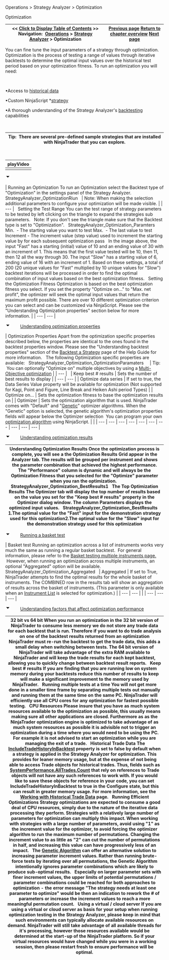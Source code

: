 ﻿


Operations \> Strategy Analyzer \> Optimization






















Optimization







| \<\< [Click to Display Table of Contents](optimize_a_strategy.md) \>\> **Navigation:**     [Operations](operations.md) \> [Strategy Analyzer](strategy_analyzer.md) \> Optimization | [Previous page](backtest_a_strategy.md) [Return to chapter overview](strategy_analyzer.md) [Next page](genetic_algorithm.md) |
| --- | --- |














You can fine tune the input parameters of a strategy through optimization. Optimization is the process of testing a range of values through iterative backtests to determine the optimal input values over the historical test period based on your optimization fitness. To run an optimization you will need:


 


•Access to [historical data](data_by_provider.md) 

•Custom NinjaScript \*[strategy](strategy.md)

•A thorough understanding of the Strategy Analyzer's [backtesting](backtest_a_strategy.md) capabilities

 




| Tip:  There are several pre\-defined sample strategies that are installed with NinjaTrader that you can explore. |
| --- |



 




| playVideo |
| --- |
|  |



![tog_minus](tog_minus.gif)




| Running an Optimization To run an Optimization select the Backtest type of "Optimization" in the settings panel of the Strategy Analyzer.    StrategyAnalyzer_OptimizationRiun     | Note: When making the selection additional parameters to configure your optimization will be made visible. | | --- |      Setting the Test Range You can the test range of strategy parameters to be tested by left clicking on the triangle to expand the strategies sub parameters.   Note: If you don't see the triangle make sure that the Backtest type is set to "Optimization".   StrategyAnalyzer_Optimization_Paramters   Min.  \- The starting value you want to test  Max.  \- The last value to test  Increment \- The increment value (step value) used to increment the starting value by for each subsequent optimization pass   In the image above, the input "Fast" has a starting (initial) value of 10 and an ending value of 30 with an increment of 1\. This means that the first value tested will be 10, then 11, then 12 all the way through 30\. The input "Slow" has a starting value of 6, ending value of 16 with an increment of 1\. Based on these settings, a total of 200 (20 unique values for "Fast" multiplied by 10 unique values for "Slow") backtest iterations will be processed in order to find the optimal combination of input values based on the best optimization fitness.   Setting the Optimization Fitness  Optimization is based on the best optimization fitness you select. If you set the property "Optimize on..." to "Max. net profit", the optimizer will seek the optimal input values that return the maximum profit possible. There are over 10 different optimization criterion you can select and can be customized via NinjaScript. Please see the "Understanding Optimization properties" section below for more information. |
| --- | --- |



![tog_minus](tog_minus.gif)        [Understanding optimization properties](javascript:HMToggle('toggle','UnderstandingOptimizationProperties','UnderstandingOptimizationProperties_ICON'))




| Optimization Properties Apart from the optimization specific properties described below, the properties are identical to the ones found in the backtest properties window. Please see the "Understanding backtest properties" section of the [Backtest a Strategy](backtest_a_strategy.md) page of the Help Guide for more information.   The following Optimization specific properties are available:   StrategyAnalyzer_Optimization_OptimizationParamaters       | Tip:  You can optionally "Optimize on" multiple objectives by using a [Multi\-Objective optimization](multi-objective_optimization.md) | | --- |        | Keep best \# results | Sets the number of best results to display | | --- | --- | | Optimize data series | If set to true, the Data Series Value property will be available for optimization (Not supported for Kagi, Point and Figure, Line Break and Heiken Ashi period Types) | | Optimize on... | Sets the optimization fitness to base the optimization results on | | Optimizer | Sets the optimization algorithm that is used. NinjaTrader comes with "Default" and "[Genetic](genetic_algorithm.md)" optimizer algorithms. When the "Genetic" option is selected, the genetic algorithm's optimization properties fields will appear below the Optimizer selection  You can program your own [optimization algorithm](optimizer.md) using NinjaScript. | |
| --- | --- | --- | --- | --- | --- | --- | --- | --- | --- |



![tog_minus](tog_minus.gif)        [Understanding optimization results](javascript:HMToggle('toggle','UnderstandingOptimizationResults','UnderstandingOptimizationResults_ICON'))




| Understanding Optimization Results Once the optimization process is complete, you will see a the Optimization Results Grid appear in the Analyzer tab. The results will be grouped per instrument and shows the parameter combination that achieved the highest performance. The "Performance" column is dynamic and will always be the Optimization Fitness that you selected for the "Optimize" parameter when you ran the optimization.   StrategyAnalyzer_Optimization_BestResults1   The Top Optimization Results The Optimizer tab will display the top number of results based on the value you set for the "Keep best \# results" property in the Optimizer dialog window. The column Parameters displays the optimized input values.   StrategyAnalyzer_Optimization_BestResults   1\.The optimal value for the "Fast" input for the demonstration strategy used for this optimization2\.The optimal value for the "Slow" input for the demonstration strategy used for this optimization |
| --- |



![tog_minus](tog_minus.gif)        [Running a basket test](javascript:HMToggle('toggle','RunningABasketTest','RunningABasketTest_ICON'))




| Basket test Running an optimization across a list of instruments works very much the same as running a regular basket backtest.  For general information, please refer to the [Basket testing multiple instruments page.](basket_test.md)  However, when running an optimization across multiple instruments, an optional "Aggregated" option will be available.     StrategyAnalyzer_Optimization_Aggregated     | Aggregated | If set to True, NinjaTrader attempts to find the optimal results for the whole basket of instruments. The COMBINED row in the results tab will show an aggregation of results across the basket of instruments. (This parameter is only available when an [Instrument List](instrument_lists.md) is selected for optimization.) | | --- | --- | |
| --- | --- | --- |



![tog_minus](tog_minus.gif)        [Understanding factors that affect optimization performance](javascript:HMToggle('toggle','UnderstandingFactorsThatAffectOptimizationPerformance','UnderstandingFactorsThatAffectOptimizationPerformance_ICON'))




| 32 bit vs 64 bit When you run an optimization in the 32 bit version of NinjaTrader to consume less memory we do not store any trade data for each backtest that is run. Therefore if you want to do trade analysis on one of the backtest results returned from an optimization NinjaTrader must re\-run the backtest to get the trade data, this adds a small delay when switching between tests. The 64 bit version of NinjaTrader will take advantage of the extra RAM available to NinjaTrader and will keep the trade results for each kept backtest, allowing you to quickly change between backtest result reports.   Keep best \# results If you are finding that you are running low on system memory during your backtests reduce this number of results to keep will make a significant improvement to the memory used by NinjaTrader.   Running multiple tests at a time You will not get more done in a smaller time frame by separating multiple tests out manually and running them at the same time on the same PC. NinjaTrader will efficiently use all CPU cores for any optimization for fastest possible testing.   CPU Resources Please insure that you have as much system resources available to the optimization as possible, this usually means making sure all other applications are closed. Furthermore as as the NinjaTrader optimization engine is optimized to take advantage of as much system resources as possible it is advisible not to trigger an optimization during a time where you would need to be using the PC. For example it is not advised to start an optimization while you are  managing the exit of a trade.    Historical Trade Data The [IncludeTradeHistoryInBacktest](includetradehistoryinbacktest.md) property is set to false by default when a strategy is applied in the Strategy Analyzer for optimization. This provides for leaner memory usage, but at the expense of not being able to access Trade objects for historical trades. Thus, fields such as [SystemPerformance.AllTrades.Count](alltrades.md) that rely on references to Trade objects will not have any such references to work with. If you would like to save these objects for reference in your code, you can set IncludeTradeHistoryInBacktest to true in the Configure state, but this can result in greater memory usage. For more information, see the [Working with Historical Trade Data](strategyanalyzer_properties_2.md) page.   Running Efficient Optimizations Strategy optimizations are expected to consume a good deal of CPU resources, simply due to the nature of the iterative data processing they perform. Strategies with a relatively large number of parameters for optimization can multiply this impact. When working with strategies with a large number of parameters, avoid using "1" as the increment value for the optimizer, to avoid forcing the optimizer algorithm to run the maximum number of permutations. Changing the increment value to as little as "2" can cut the number of permutations in half, and increasing this value can have progressively less of an impact.   The [Genetic Algorithm](genetic_algorithm.md) can offer an alternative solution to increasing parameter increment values. Rather than running brute\-force tests by iterating over all permutations, the Genetic Algorithm intentionally ignores parameter combinations which are likely to produce sub\-optimal results.    Especially on larger parameter sets with finer increment values, the upper limits of potential permutations / parameter combinations could be reached for both approaches to optimization \- the error message "The strategy needs at least one parameter to optimize" would be then an indication to rework the \# of parameters or increase the increment values to reach a more meaningful permutation count.   Using a virtual / cloud server If you are using a virtual or cloud server as basis for your setup when running optimization testing in the Strategy Analyzer, please keep in mind that such environments can typically allocate available resources on demand. NinjaTrader will still take advantage of all available threads for it's processing, however those resources available would be determined at the start\-up of the NinjaTrader platform. So if your virtual resources would have changed while you were in a working session, then please restart fresh to ensure performance will be optimal. |
| --- |











